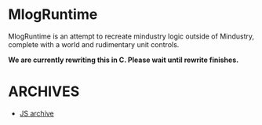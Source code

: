 # MlogRuntime

MlogRuntime is an attempt to recreate mindustry logic outside of Mindustry, complete with a world and rudimentary unit controls.

**We are currently rewriting this in C. Please wait until rewrite finishes.**

# ARCHIVES
* [JS archive](https://github.com/code-explorer786/MlogRuntime/tree/javascript-archive)